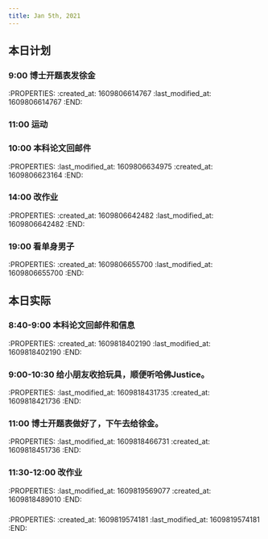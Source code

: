 ```yaml
---
title: Jan 5th, 2021
---
```


## 本日计划
### 9:00 博士开题表发徐金
:PROPERTIES:
:created_at: 1609806614767
:last_modified_at: 1609806614767
:END:
### 11:00 运动
### 10:00 本科论文回邮件
:PROPERTIES:
:last_modified_at: 1609806634975
:created_at: 1609806623164
:END:
### 14:00 改作业
:PROPERTIES:
:created_at: 1609806642482
:last_modified_at: 1609806642482
:END:
### 19:00 看单身男子
:PROPERTIES:
:created_at: 1609806655700
:last_modified_at: 1609806655700
:END:
## 本日实际
### 8:40-9:00 本科论文回邮件和信息
:PROPERTIES:
:created_at: 1609818402190
:last_modified_at: 1609818402190
:END:
### 9:00-10:30 给小朋友收拾玩具，顺便听哈佛Justice。
:PROPERTIES:
:last_modified_at: 1609818431735
:created_at: 1609818421736
:END:
### 11:00 博士开题表做好了，下午去给徐金。
:PROPERTIES:
:last_modified_at: 1609818466731
:created_at: 1609818451736
:END:
### 11:30-12:00 改作业
:PROPERTIES:
:last_modified_at: 1609819569077
:created_at: 1609818489010
:END:
###
:PROPERTIES:
:created_at: 1609819574181
:last_modified_at: 1609819574181
:END:
